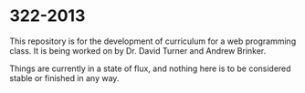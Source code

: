 322-2013
========

This repository is for the development of curriculum for a web programming class. It is being worked on by Dr. David Turner and Andrew Brinker.

Things are currently in a state of flux, and nothing here is to be considered stable or finished in any way.